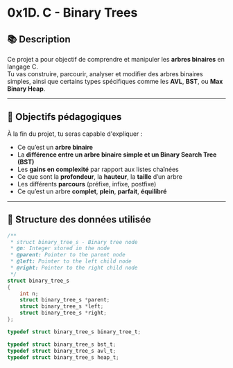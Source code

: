 # 0x1D. C - Binary Trees

## 📚 Description

Ce projet a pour objectif de comprendre et manipuler les **arbres binaires** en langage C.  
Tu vas construire, parcourir, analyser et modifier des arbres binaires simples, ainsi que certains types spécifiques comme les **AVL**, **BST**, ou **Max Binary Heap**.

---

## 🎯 Objectifs pédagogiques

À la fin du projet, tu seras capable d'expliquer :

- Ce qu’est un **arbre binaire**
- La **différence entre un arbre binaire simple et un Binary Search Tree (BST)**
- Les **gains en complexité** par rapport aux listes chaînées
- Ce que sont la **profondeur**, la **hauteur**, la **taille** d’un arbre
- Les différents **parcours** (préfixe, infixe, postfixe)
- Ce qu’est un arbre **complet**, **plein**, **parfait**, **équilibré**

---

## 📁 Structure des données utilisée

```c
/**
 * struct binary_tree_s - Binary tree node
 * @n: Integer stored in the node
 * @parent: Pointer to the parent node
 * @left: Pointer to the left child node
 * @right: Pointer to the right child node
 */
struct binary_tree_s
{
    int n;
    struct binary_tree_s *parent;
    struct binary_tree_s *left;
    struct binary_tree_s *right;
};

typedef struct binary_tree_s binary_tree_t;

typedef struct binary_tree_s bst_t;
typedef struct binary_tree_s avl_t;
typedef struct binary_tree_s heap_t;